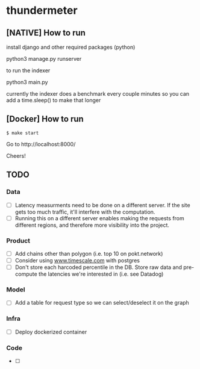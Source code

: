 # thundermeter

## [NATIVE] How to run

install django and other required packages (python)

python3 manage.py runserver

to run the indexer

python3 main.py

currently the indexer does a benchmark every couple minutes so you can add a time.sleep() to make that longer

## [Docker] How to run

`$ make start`

Go to http://localhost:8000/

Cheers!

## TODO

### Data
- [ ] Latency measurments need to be done on a different server. If the site gets too much traffic, it'll interfere with the computation.
- [ ] Running this on a different server enables making the requests from different regions, and therefore more visibility into the project.

### Product

- [ ] Add chains other than polygon (i.e. top 10 on pokt.network)
- [ ] Consider using www.timescale.com with postgres
- [ ] Don't store each harcoded percentile in the DB. Store raw data and pre-compute the latencies we're interested in (i.e. see Datadog)

### Model
- [ ] Add a table for request type so we can select/deselect it on the graph

### Infra
- [ ] Deploy dockerized container

### Code
- [ ]